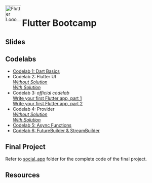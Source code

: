 <img align="left" width="50" src="https://cdn.worldvectorlogo.com/logos/flutter-logo.svg" alt="Flutter Logo">

# Flutter Bootcamp

## Slides

## Codelabs

- [Codelab 1: Dart Basics](https://dartpad.dev/17a470aaf3df5c4c978f38124ebd2269)
- Codelab 2: Flutter UI
  <br/>[*Without Solution*](https://dartpad.dev/034d24887fe72ff7c7d5cb8d611380f4)
  <br/>[*With Solution*](https://dartpad.dev/776fe4454dfef250616466da71677ad2)
- Codelab 3: *official codelab*
  <br/>[Write your first Flutter app, part 1](https://codelabs.developers.google.com/codelabs/first-flutter-app-pt1/#0) 
  <br/>[Write your first Flutter app, part 2](https://codelabs.developers.google.com/codelabs/first-flutter-app-pt2/#0)
- Codelab 4: Provider
  <br/>[*Without Solution*](https://dartpad.dev/embed-flutter.html?id=c2beeaf2786fd36ed81505a9525d6851)
  <br/>[*With Solution*](https://dartpad.dev/embed-flutter.html?id=7296ae8cd915135bff7f513c2e553314)
- [Codelab 5: Async Functions]()
- [Codelab 6: FutureBuilder & StreamBuilder]()

## Final Project

Refer to [social_app](https://github.com/pr-Mais/flutter-bootcamp/tree/master/social_app) folder for the complete code of the final project.

## Resources




